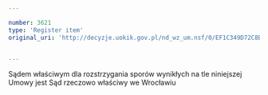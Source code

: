```yaml
---

number: 3621
type: 'Register item'
original_uri: 'http://decyzje.uokik.gov.pl/nd_wz_um.nsf/0/EF1C349D72C8D414C1257A5D0032B57F?OpenDocument'


---
```


Sądem właściwym dla rozstrzygania sporów wynikłych na tle niniejszej Umowy jest Sąd rzeczowo właściwy we Wrocławiu
